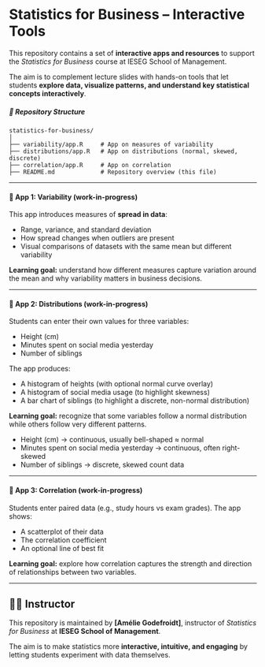 # Statistics for Business – Interactive Tools

This repository contains a set of **interactive apps and resources** to support the *Statistics for Business* course at IESEG School of Management.  

The aim is to complement lecture slides with hands-on tools that let students **explore data, visualize patterns, and understand key statistical concepts interactively**.



##### 📂 Repository Structure

```text
statistics-for-business/
│
├── variability/app.R     # App on measures of variability
├── distributions/app.R   # App on distributions (normal, skewed, discrete)
├── correlation/app.R     # App on correlation
├── README.md             # Repository overview (this file)
```


-----

#### 🚀 App 1: Variability (work-in-progress)

This app introduces measures of **spread in data**:
- Range, variance, and standard deviation  
- How spread changes when outliers are present  
- Visual comparisons of datasets with the same mean but different variability  

**Learning goal:** understand how different measures capture variation around the mean and why variability matters in business decisions.


---

#### 🚀 App 2: Distributions (work-in-progress)

Students can enter their own values for three variables:
- Height (cm)
- Minutes spent on social media yesterday 
- Number of siblings

The app produces:
- A histogram of heights (with optional normal curve overlay)  
- A histogram of social media usage (to highlight skewness)  
- A bar chart of siblings (to highlight a discrete, non-normal distribution)  

**Learning goal:** recognize that some variables follow a normal distribution while others follow very different patterns.

- Height (cm) → continuous, usually bell-shaped ≈ normal  
- Minutes spent on social media yesterday → continuous, often right-skewed  
- Number of siblings → discrete, skewed count data


---

#### 🚀 App 3: Correlation (work-in-progress)

Students enter paired data (e.g., study hours vs exam grades). The app shows:
- A scatterplot of their data  
- The correlation coefficient  
- An optional line of best fit  

**Learning goal:** explore how correlation captures the strength and direction of relationships between two variables.

---

## 👩‍🏫 Instructor

This repository is maintained by **[Amélie Godefroidt]**, instructor of *Statistics for Business* at **IESEG School of Management**.  

The aim is to make statistics more **interactive, intuitive, and engaging** by letting students experiment with data themselves.
